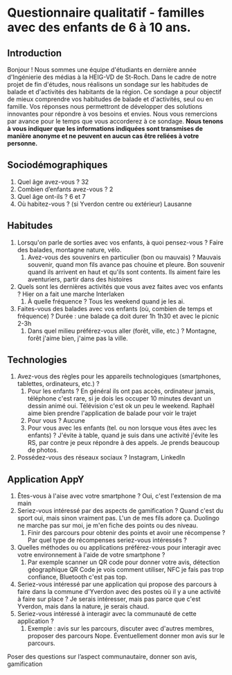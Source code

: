# Questionnaire qualitatif - familles avec des enfants de 6 à 10 ans.
## Introduction
Bonjour !
Nous sommes une équipe d'étudiants en dernière année d'Ingénierie des médias à la HEIG-VD de St-Roch. Dans le cadre de notre projet de fin d'études, nous réalisons un sondage sur les habitudes de balade et d'activités des habitants de la région.
Ce sondage a pour objectif de mieux comprendre vos habitudes de balade et d'activités, seul ou en famille. Vos réponses nous permettront de développer des solutions innovantes pour répondre à vos besoins et envies.
Nous vous remercions par avance pour le temps que vous accorderez à ce sondage.
**Nous tenons à vous indiquer que les informations indiquées sont transmises de manière anonyme et ne peuvent en aucun cas être reliées à votre personne.**
## Sociodémographiques
1. Quel âge avez-vous ? 32
2. Combien d’enfants avez-vous ? 2
3. Quel âge ont-ils ? 6 et 7
4. Où habitez-vous ? (si Yverdon centre ou extérieur) Lausanne
## Habitudes
1. Lorsqu'on parle de sorties avec vos enfants, à quoi pensez-vous ? 
	Faire des balades, montagne nature, vélo.
	1. Avez-vous des souvenirs en particulier (bon ou mauvais) ?
	Mauvais souvenir, quand mon fils avance pas chouine et pleure. 
	Bon souvenir quand ils arrivent en haut et qu'ils sont contents.
		Ils aiment faire les aventuriers, partir dans des histoires
1. Quels sont les dernières activités que vous avez faites avec vos enfants ?
	Hier on a fait une marche Interlaken
	1. À quelle fréquence ?
		Tous les weekend quand je les ai.
1. Faites-vous des balades avec vos enfants (où, combien de temps et fréquence) ?
	Durée : une balade ça doit durer 1h 1h30 et avec le picnic 2-3h
	1. Dans quel milieu préférez-vous aller (forêt, ville, etc.) ?
		Montagne, forêt j'aime bien, j'aime pas la ville.
## Technologies
1. Avez-vous des règles pour les appareils technologiques (smartphones, tablettes, ordinateurs, etc.) ?
	1. Pour les enfants ?
		En général ils ont pas accès, ordinateur jamais, téléphone c'est rare, si je dois les occuper 10 minutes devant un dessin animé oui. Télévision c'est ok un peu le weekend.
		Raphaël aime bien prendre l'application de balade pour voir le trajet
	1. Pour vous ?
		Aucune
	1. Pour vous avec les enfants (tel. ou non lorsque vous êtes avec les enfants) ?
		J'évite à table, quand je suis dans une activité j'évite les RS, par contre je peux répondre à des appels. Je prends beaucoup de photos.
1. Possédez-vous des réseaux sociaux ?
Instagram, LinkedIn
## Application AppY
1. Êtes-vous à l'aise avec votre smartphone ?
	Oui, c'est l'extension de ma main
1. Seriez-vous intéressé par des aspects de gamification ?
	Quand c'est du sport oui, mais sinon vraiment pas. L'un de mes fils adore ça.
		Duolingo ne marche pas sur moi, je m'en fiche des points ou des niveau.
	1. Finir des parcours pour obtenir des points et avoir une récompense ? Par quel type de récompenses seriez-vous intéressés ?
3. Quelles méthodes ou ou applications préférez-vous pour interagir avec votre environnement à l'aide de votre smartphone ?
	1. Par exemple scanner un QR code pour donner votre avis, détection géographique 
	QR Code je vois comment utiliser, NFC je fais pas trop confiance,  Bluetooth c'est pas top.
4. Seriez-vous intéressé par une application qui propose des parcours à faire dans la commune d'Yverdon avec des postes où il y a une activité à faire sur place ?
	Je serais intéresser, mais pas parce que c'est Yverdon, mais dans la nature, je serais chaud.
1. Seriez-vous intéressé à interagir avec la communauté de cette application ?
	1. Exemple : avis sur les parcours, discuter avec d'autres membres, proposer des parcours
	Nope.
	Éventuellement donner mon avis sur le parcours.

Poser des questions sur l’aspect communautaire, donner son avis, gamification